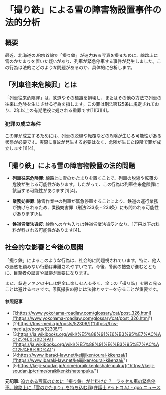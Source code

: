 # 「撮り鉄」による雪の障害物設置事件の法的分析

## 概要

最近、北海道のJR宗谷線で「撮り鉄」が迫力ある写真を撮るために、線路上に雪のかたまりを置いた疑いがあり、列車が緊急停車する事件が発生しました。この行為は法的にどのような問題があるのか、具体的に分析します。

## 「列車往来危険罪」とは

「列車往来危険罪」は、鉄道やその標識を損壊し、またはその他の方法で列車の往来に危険を生じさせる行為を指します。この罪は刑法第125条に規定されており、2年以上の有期懲役に処される重罪です[1][3][4]。

### 犯罪の成立条件

この罪が成立するためには、列車の脱線や転覆などの危険が生じる可能性がある状態が必要です。実際に事故が発生する必要はなく、危険が生じた段階で罪が成立します[1][4]。

## 「撮り鉄」による雪の障害物設置の法的問題

- **列車往来危険罪**: 線路上に雪のかたまりを置くことで、列車の脱線や転覆の危険が生じる可能性があります。したがって、この行為は列車往来危険罪に該当する可能性があります[1][4]。
 
- **業務妨害罪**: 除雪作業中の列車が緊急停車することにより、鉄道の運行業務が妨げられるため、業務妨害罪（刑法233条・234条）にも問われる可能性があります[5]。

- **鉄道営業法違反**: 線路への立ち入りは鉄道営業法違反となり、1万円以下の科料が科される可能性があります[4]。

## 社会的な影響と今後の展開

「撮り鉄」によるこのような行為は、社会的に問題視されています。特に、他人の迷惑を顧みない行動は非難されやすいです。今後、警察の捜査が進むとともに、目撃者の証言や証拠が重要になります。

また、鉄道ファンの中には健全に楽しむ人も多く、全ての「撮り鉄」を悪と見ることは避けるべきです。写真撮影の際には法律とマナーを守ることが重要です。

#### 参照記事
- [1:https://www.yokohama-roadlaw.com/glossary/cat/post_326.html]("https://www.yokohama-roadlaw.com/glossary/cat/post_326.html")
- [2:https://tms-media.jp/posts/52306/]("https://tms-media.jp/posts/52306/")
- [3:https://ja.wikibooks.org/wiki/%E5%88%91%E6%B3%95%E7%AC%AC125%E6%9D%A1]("https://ja.wikibooks.org/wiki/%E5%88%91%E6%B3%95%E7%AC%AC125%E6%9D%A1")
- [4:https://www.ibaraki-law.net/keijijiken/ourai-kikenzai/]("https://www.ibaraki-law.net/keijijiken/ourai-kikenzai/")
- [5:https://keiji-soudan.jp/crime/oraikikenkishatenpuku/]("https://keiji-soudan.jp/crime/oraikikenkishatenpuku/")


**元記事:** [迫力ある写真のために「撮り鉄」が仕掛けた？　ラッセル車の緊急停車、線路上に「雪のかたまり」を持ち込む罪(弁護士ドットコム) - goo ニュース](https://news.goo.ne.jp/article/bengoshi/life/bengoshi-topics-18457.html)